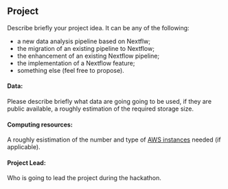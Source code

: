 ## Project

Describe briefly your project idea. It can be any of the following:
* a new data analysis pipeline based on Nextflw;
* the migration of an existing pipeline to Nextflow; 
* the enhancement of an existing Nextflow pipeline;
* the implementation of a Nextflow feature;
* something else (feel free to propose).

#### Data:

Please describe briefly what data are going going to be used, if they are public available, 
a roughly estimation of the required storage size. 

#### Computing resources:

A roughly esistimation of the number and type of [AWS instances](https://aws.amazon.com/ec2/instance-types/) needed (if applicable).

#### Project Lead:

Who is going to lead the project during the hackathon.
